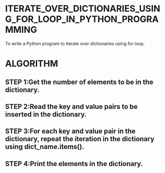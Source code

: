 # ITERATE_OVER_DICTIONARIES_USING_FOR_LOOP_IN_PYTHON_PROGRAMMING
To write a Python program to iterate over dictionaries using for loop.

# ALGORITHM
## STEP 1:Get the number of elements to be in the dictionary.
## STEP 2:Read the key and value pairs to be inserted in the dictionary.
## STEP 3:For each key and value pair in the dictionary, repeat the iteration in the dictionary using dict_name.items().
## STEP 4:Print the elements in the dictionary.
